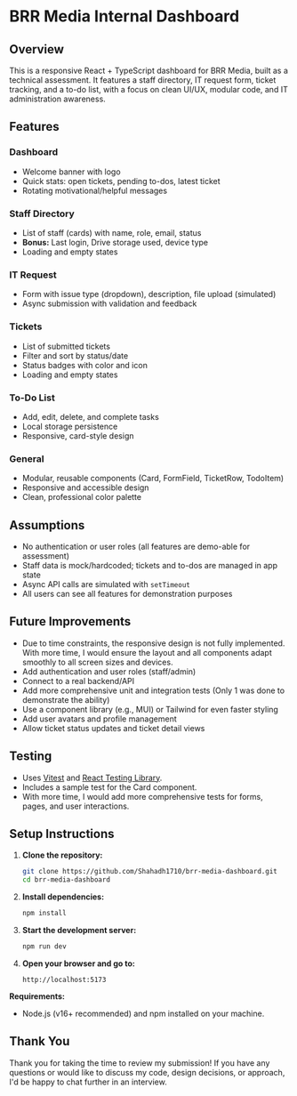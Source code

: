 # BRR Media Internal Dashboard

## Overview

This is a responsive React + TypeScript dashboard for BRR Media, built as a technical assessment.
It features a staff directory, IT request form, ticket tracking, and a to-do list, with a focus on clean UI/UX, modular code, and IT administration awareness.

## Features

### Dashboard
- Welcome banner with logo
- Quick stats: open tickets, pending to-dos, latest ticket
- Rotating motivational/helpful messages

### Staff Directory
- List of staff (cards) with name, role, email, status
- **Bonus:** Last login, Drive storage used, device type
- Loading and empty states

### IT Request
- Form with issue type (dropdown), description, file upload (simulated)
- Async submission with validation and feedback

### Tickets
- List of submitted tickets
- Filter and sort by status/date
- Status badges with color and icon
- Loading and empty states

### To-Do List
- Add, edit, delete, and complete tasks
- Local storage persistence
- Responsive, card-style design

### General
- Modular, reusable components (Card, FormField, TicketRow, TodoItem)
- Responsive and accessible design
- Clean, professional color palette

## Assumptions

- No authentication or user roles (all features are demo-able for assessment)
- Staff data is mock/hardcoded; tickets and to-dos are managed in app state
- Async API calls are simulated with `setTimeout`
- All users can see all features for demonstration purposes

## Future Improvements

- Due to time constraints, the responsive design is not fully implemented. With more time, I would ensure the layout and all components adapt smoothly to all screen sizes and devices.
- Add authentication and user roles (staff/admin)
- Connect to a real backend/API
- Add more comprehensive unit and integration tests (Only 1 was done to demonstrate the ability)
- Use a component library (e.g., MUI) or Tailwind for even faster styling
- Add user avatars and profile management
- Allow ticket status updates and ticket detail views

## Testing

- Uses [Vitest](https://vitest.dev/) and [React Testing Library](https://testing-library.com/).
- Includes a sample test for the Card component.
- With more time, I would add more comprehensive tests for forms, pages, and user interactions.

## Setup Instructions

1. **Clone the repository:**
   ```bash
   git clone https://github.com/Shahadh1710/brr-media-dashboard.git
   cd brr-media-dashboard
   ```

2. **Install dependencies:**
   ```bash
   npm install
   ```

3. **Start the development server:**
   ```bash
   npm run dev
   ```

4. **Open your browser and go to:**
   ```
   http://localhost:5173
   ```

**Requirements:**  
- Node.js (v16+ recommended) and npm installed on your machine.

## Thank You

Thank you for taking the time to review my submission!
If you have any questions or would like to discuss my code, design decisions, or approach, I'd be happy to chat further in an interview.
